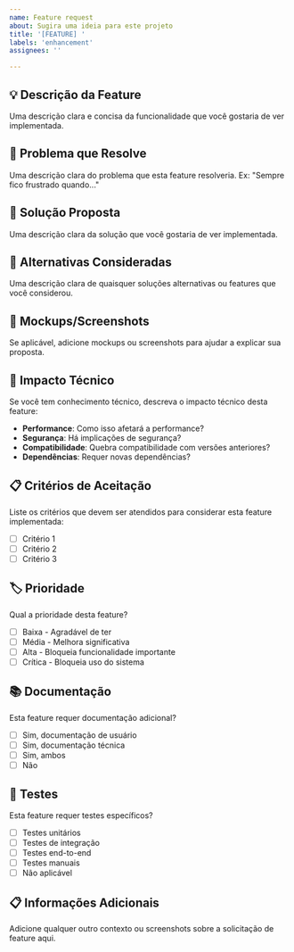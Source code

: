 ```yaml
---
name: Feature request
about: Sugira uma ideia para este projeto
title: '[FEATURE] '
labels: 'enhancement'
assignees: ''

---
```


## 💡 Descrição da Feature
Uma descrição clara e concisa da funcionalidade que você gostaria de ver implementada.

## 🎯 Problema que Resolve
Uma descrição clara do problema que esta feature resolveria. Ex: "Sempre fico frustrado quando..."

## 💭 Solução Proposta
Uma descrição clara da solução que você gostaria de ver implementada.

## 🔄 Alternativas Consideradas
Uma descrição clara de quaisquer soluções alternativas ou features que você considerou.

## 📸 Mockups/Screenshots
Se aplicável, adicione mockups ou screenshots para ajudar a explicar sua proposta.

## 🔧 Impacto Técnico
Se você tem conhecimento técnico, descreva o impacto técnico desta feature:

- **Performance**: Como isso afetará a performance?
- **Segurança**: Há implicações de segurança?
- **Compatibilidade**: Quebra compatibilidade com versões anteriores?
- **Dependências**: Requer novas dependências?

## 📋 Critérios de Aceitação
Liste os critérios que devem ser atendidos para considerar esta feature implementada:

- [ ] Critério 1
- [ ] Critério 2
- [ ] Critério 3

## 🏷️ Prioridade
Qual a prioridade desta feature?

- [ ] Baixa - Agradável de ter
- [ ] Média - Melhora significativa
- [ ] Alta - Bloqueia funcionalidade importante
- [ ] Crítica - Bloqueia uso do sistema

## 📚 Documentação
Esta feature requer documentação adicional?

- [ ] Sim, documentação de usuário
- [ ] Sim, documentação técnica
- [ ] Sim, ambos
- [ ] Não

## 🧪 Testes
Esta feature requer testes específicos?

- [ ] Testes unitários
- [ ] Testes de integração
- [ ] Testes end-to-end
- [ ] Testes manuais
- [ ] Não aplicável

## 📋 Informações Adicionais
Adicione qualquer outro contexto ou screenshots sobre a solicitação de feature aqui. 
